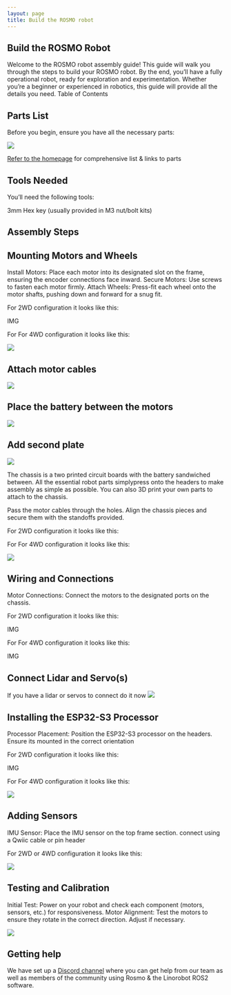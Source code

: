 ```yaml
---
layout: page
title: Build the ROSMO robot
---
```


Build the ROSMO Robot
---------------

Welcome to the ROSMO robot assembly guide! This guide will walk you through the steps to build your ROSMO robot. By the end, you’ll have a fully operational robot, ready for exploration and experimentation. Whether you’re a beginner or experienced in robotics, this guide will provide all the details you need.
Table of Contents

   
Parts List
--------------

Before you begin, ensure you have all the necessary parts:

![](https://raw.githubusercontent.com/rosmo-robot/rosmo/main/Images/BITSBOBS.jpeg)


[Refer to the homepage](https://rosmo-robot.github.io) for comprehensive list & links to parts
    
Tools Needed
----------- 

You’ll need the following tools:

3mm Hex key (usually provided in M3 nut/bolt kits)
    

Assembly Steps
-----------


Mounting Motors and Wheels
---------

Install Motors: Place each motor into its designated slot on the frame, ensuring the encoder connections face inward.
Secure Motors: Use screws to fasten each motor firmly. 
Attach Wheels: Press-fit each wheel onto the motor shafts, pushing down and forward for a snug fit.

For 2WD configuration it looks like this:

IMG

For For 4WD configuration it looks like this:

![](https://raw.githubusercontent.com/rosmo-robot/rosmo-robot.github.io/refs/heads/master/assets/img/BOTTOMPLATENOWIRES.jpeg)

Attach motor cables
-------------

![](https://raw.githubusercontent.com/rosmo-robot/rosmo-robot.github.io/refs/heads/master/assets/img//BOTTOMPLATE.jpeg)



Place the battery between the motors
----------------------
![](https://raw.githubusercontent.com/rosmo-robot/rosmo-robot.github.io/refs/heads/master/assets/img/BATTERYLAYER.jpeg)

Add second plate
-------

![](https://raw.githubusercontent.com/rosmo-robot/rosmo-robot.github.io/refs/heads/master/assets/img/TWOPLATES.jpeg)

The chassis is a two printed circuit boards with the battery sandwiched between. All the essential robot parts simplypress onto the headers to make assembly as simple as possible. You can also 3D print your own parts to attach to the chassis.

Pass the motor cables through the holes. Align the chassis pieces and secure them with the standoffs provided.

For 2WD configuration it looks like this:

For For 4WD configuration it looks like this:


![](https://raw.githubusercontent.com/rosmo-robot/rosmo-robot.github.io/refs/heads/master/assets/img/battery.jpeg)


Wiring and Connections
------------

Motor Connections: Connect the motors to the designated ports on the chassis.

For 2WD configuration it looks like this:

IMG

For For 4WD configuration it looks like this:

IMG

Connect Lidar and Servo(s)
--------------------
If you have a lidar or servos to connect do it now
![](https://raw.githubusercontent.com/rosmo-robot/rosmo-robot.github.io/refs/heads/master/assets/img/CONNECTlIDAR.jpeg)


Installing the ESP32-S3 Processor
--------

Processor Placement: Position the ESP32-S3 processor on the headers. Ensure its mounted in the correct orientation

For 2WD configuration it looks like this:

IMG

For For 4WD configuration it looks like this:

![](https://raw.githubusercontent.com/rosmo-robot/rosmo-robot.github.io/refs/heads/master/assets/img/OLIMEXTOP.jpeg)

Adding Sensors
-------------

IMU Sensor: Place the IMU sensor on the top frame section. connect using a Qwiic cable or pin header

For 2WD or 4WD configuration it looks like this:

![](https://github.com/rosmo-robot/rosmo-robot.github.io/blob/master/assets/img/OLIMEXimuTOP.jpeg)




Testing and Calibration
------------

Initial Test: Power on your robot and check each component (motors, sensors, etc.) for responsiveness.
Motor Alignment: Test the motors to ensure they rotate in the correct direction. Adjust if necessary.


![](https://raw.githubusercontent.com/rosmo-robot/rosmo-robot.github.io/master/assets/img/signal-2024-04-05-171808.jpeg)



Getting help
------------
We have set up a [Discord channel](https://discord.gg/8E9g6neBx4) where you can get help from our team as well as members
of the community using Rosmo & the Linorobot ROS2 software.



    
    
